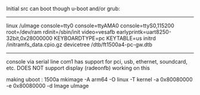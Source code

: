 Initial src
can boot though u-boot and/or grub:
***
linux	/uImage console=tty0 console=ttyAMA0 console=ttyS0,115200 root=/dev/ram rdinit=/sbin/init video=vesafb earlyprintk=uart8250-32bit,0x28000000 KEYBOARDTYPE=pc KEYTABLE=us
initrd	/initramfs_data.cpio.gz
devicetree	/dtb/ft1500a4-pc-gw.dtb
***
console via serial line com1
has support for pci, usb, ethernet, soundcard, etc.
DOES NOT support display (radeonfb)
working on this

making uboot :
1500a mkimage -A arm64 -O linux -T kernel -a 0x80080000 -e 0x80080000 -d Image uImage
